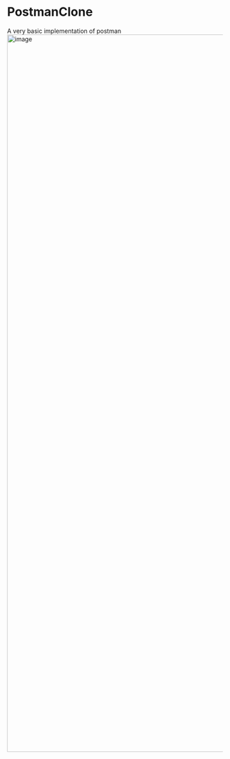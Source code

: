 # PostmanClone
A very basic implementation of postman
<img width="1674" alt="image" src="https://user-images.githubusercontent.com/29536502/126058459-cf468b79-9161-4f06-bfc8-c312561046ca.png">
